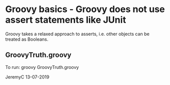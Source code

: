 # Groovy basics - Groovy does not use assert statements like JUnit

Groovy takes a relaxed approach to asserts, i.e. other objects can be treated as Booleans.

## GroovyTruth.groovy
To run:
groovy GroovyTruth.groovy


JeremyC 13-07-2019
